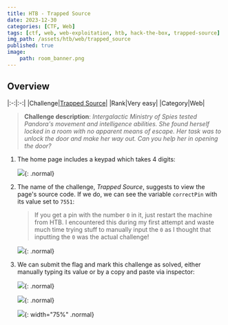 ```yaml
---
title: HTB - Trapped Source
date: 2023-12-30
categories: [CTF, Web]
tags: [ctf, web, web-exploitation, htb, hack-the-box, trapped-source]
img_path: /assets/htb/web/trapped_source
published: true
image:
    path: room_banner.png
---
```


## Overview

|:-:|:-:|
|Challenge|[Trapped Source](https://app.hackthebox.com/challenges/trapped-source)|
|Rank|Very easy|
|Category|Web|

> **Challenge description**: _Intergalactic Ministry of Spies tested Pandora's movement and intelligence abilities. She found herself locked in a room with no apparent means of escape. Her task was to unlock the door and make her way out. Can you help her in opening the door?_

1. The home page includes a keypad which takes 4 digits:

    ![](home.png){: .normal}


2. The name of the challenge, *Trapped Source*, suggests to view the page's source code. If we do, we can see the variable `correctPin` with its value set to `7551`:

    > If you get a pin with the number `0` in it, just restart the machine from HTB. I encountered this during my first attempt and waste much time trying stuff to manually input the `0` as I thought that inputting the `0` was the actual challenge! 

    ![](source.png){: .normal}

3. We can submit the flag and mark this challenge as solved, either manually typing its value or by a copy and paste via inspector:

    ![](flag.png){: .normal}

    ![](flag_inspector.png){: .normal}


    ![](machine_pwned.png){: width="75%" .normal}
